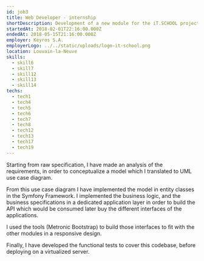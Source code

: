 ```yaml
---
id: job3
title: Web Developer - internship
shortDescription: Development of a new module for the iT.SCHOOL project
startedAt: 2018-02-01T22:16:00.000Z
endedAt: 2018-05-15T21:16:00.000Z
employer: Keyros S.A.
employerLogo: ../../static/uploads/logo-it-school.png
location: Louvain-la-Neuve
skills:
  - skill6
  - skill7
  - skill12
  - skill13
  - skill14
techs:
  - tech1
  - tech4
  - tech5 
  - tech6
  - tech7
  - tech8
  - tech12
  - tech13
  - tech17
  - tech19
---
```

Starting from raw specification, I have made an analysis of the requirements, in order to conceptualize a model
which I translated to UML use case diagram.

From this use case diagram I have implemented the model in entity classes in the Symfony Framework.
I implemented the business logic, and the business specifications in a dedicated application layer in order to 
build the API which would be consumed later buy the different interfaces of the applications.

I used the tools (Metronic Bootstrap) to build those interfaces to fit with the other modules in a responsive design. 

Finally, I have developed the functional tests to cover this codebase, before deploying on a virtualized server. 